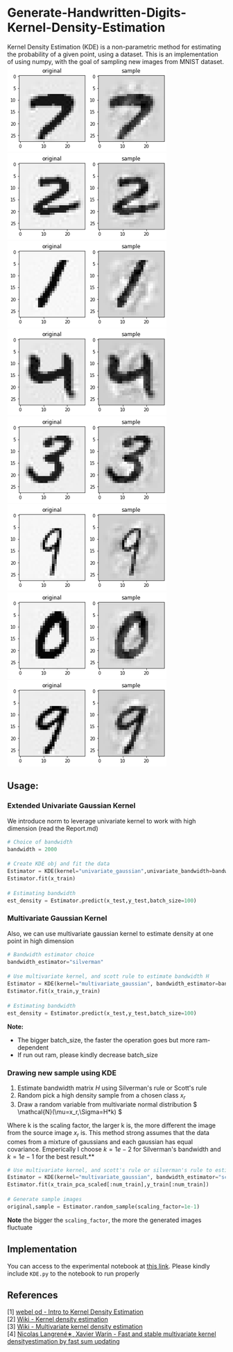 # Generate-Handwritten-Digits-Kernel-Density-Estimation

Kernel Density Estimation (KDE) is a non-parametric method for estimating the probability of a given point, using a dataset. This is an implementation of using numpy, with the goal of sampling new images from MNIST dataset.
![](sample/scott_1.png)
![](sample/scott_2.png)
![](sample/scott_3.png)
![](sample/scott_4.png)
![](sample/silverman_1.png)
![](sample/silverman_2.png)
![](sample/silverman_3.png)
![](sample/silverman_4.png)

## Usage:

### Extended Univariate Gaussian Kernel
We introduce norm to leverage univariate kernel to work with high dimension (read the Report.md)

```python
# Choice of bandwidth
bandwidth = 2000

# Create KDE obj and fit the data
Estimator = KDE(kernel="univariate_gaussian",univariate_bandwidth=bandwidth)
Estimator.fit(x_train)

# Estimating bandwidth
est_density = Estimator.predict(x_test,y_test,batch_size=100)

```

### Multivariate Gaussian Kernel
Also, we can use multivariate gaussian kernel to estimate density at one point in high dimension

```python
# Bandwidth estimator choice
bandwidth_estimator="silverman"

# Use multivariate kernel, and scott rule to estimate bandwidth H
Estimator = KDE(kernel="multivariate_gaussian", bandwidth_estimator=bandwidth_estimator)
Estimator.fit(x_train,y_train)

# Estimating bandwidth
est_density = Estimator.predict(x_test,y_test,batch_size=100)
```

**Note:**
- The bigger batch_size, the faster the operation goes but more ram-dependent
- If run out ram, please kindly decrease batch_size

### Drawing new sample using KDE
1. Estimate bandwidth matrix $H$ using Silverman's rule or Scott's rule
2. Random pick a high density sample from a chosen class $x_r$
3. Draw a random variable from multivariate normal distribution $ \mathcal{N}(\mu=x_r,\Sigma=H*k) $

Where k is the scaling factor, the larger k is, the more  different the image from the source image $x_r$ is. This method strong assumes that the data comes from a mixture of gaussians and each gaussian has equal covariance. Emperically I choose $k=1e-2$ for Silverman's bandwidth and $k=1e-1$ for the best result.**

```python
# Use multivariate kernel, and scott's rule or silverman's rule to estimate bandwidth H
Estimator = KDE(kernel="multivariate_gaussian", bandwidth_estimator="scott")
Estimator.fit(x_train_pca_scaled[:num_train],y_train[:num_train])

# Generate sample images
original,sample = Estimator.random_sample(scaling_factor=1e-1)
```
**Note**
the bigger the `scaling_factor`, the more the generated images fluctuate


## Implementation
You can access to the experimental notebook at [this link](https://drive.google.com/file/d/1znM3U2-_hXisowmLXrcouida5BYdnVBF/view?usp=sharing).
Please kindly include `KDE.py` to the notebook to run properly


## References
[1] [webel od - Intro to Kernel Density Estimation](https://www.youtube.com/watch?v=x5zLaWT5KPs)<br>
[2] [Wiki - Kernel density estimation](https://en.wikipedia.org/wiki/Kernel_density_estimation)<br>
[3] [Wiki - Multivariate kernel density estimation](https://en.wikipedia.org/wiki/Multivariate_kernel_density_estimation)<br>
[4] [Nicolas Langrené∗, Xavier Warin - Fast and stable multivariate kernel densityestimation by fast sum updating](https://arxiv.org/pdf/1712.00993.pdf)

